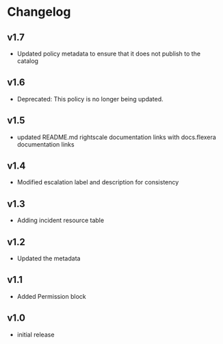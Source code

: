 # Changelog

## v1.7

- Updated policy metadata to ensure that it does not publish to the catalog

## v1.6

- Deprecated: This policy is no longer being updated.

## v1.5

- updated README.md rightscale documentation links with docs.flexera documentation links

## v1.4

- Modified escalation label and description for consistency

## v1.3

- Adding incident resource table

## v1.2

- Updated the metadata

## v1.1

- Added Permission block

## v1.0

- initial release
